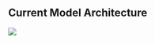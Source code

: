 ## Current Model Architecture

<img src = "https://github.com/pai-keti-cbnu/cbnu/blob/master/Fat-Transformer/branch/face/Architecture.png" width = "auto" height="auto"/>